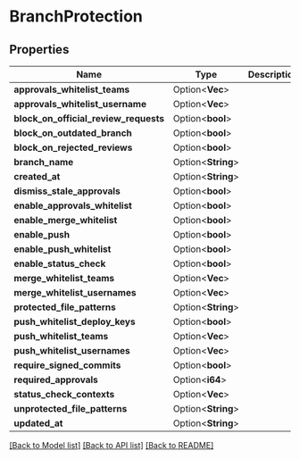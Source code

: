 # BranchProtection

## Properties

Name | Type | Description | Notes
------------ | ------------- | ------------- | -------------
**approvals_whitelist_teams** | Option<**Vec<String>**> |  | [optional]
**approvals_whitelist_username** | Option<**Vec<String>**> |  | [optional]
**block_on_official_review_requests** | Option<**bool**> |  | [optional]
**block_on_outdated_branch** | Option<**bool**> |  | [optional]
**block_on_rejected_reviews** | Option<**bool**> |  | [optional]
**branch_name** | Option<**String**> |  | [optional]
**created_at** | Option<**String**> |  | [optional]
**dismiss_stale_approvals** | Option<**bool**> |  | [optional]
**enable_approvals_whitelist** | Option<**bool**> |  | [optional]
**enable_merge_whitelist** | Option<**bool**> |  | [optional]
**enable_push** | Option<**bool**> |  | [optional]
**enable_push_whitelist** | Option<**bool**> |  | [optional]
**enable_status_check** | Option<**bool**> |  | [optional]
**merge_whitelist_teams** | Option<**Vec<String>**> |  | [optional]
**merge_whitelist_usernames** | Option<**Vec<String>**> |  | [optional]
**protected_file_patterns** | Option<**String**> |  | [optional]
**push_whitelist_deploy_keys** | Option<**bool**> |  | [optional]
**push_whitelist_teams** | Option<**Vec<String>**> |  | [optional]
**push_whitelist_usernames** | Option<**Vec<String>**> |  | [optional]
**require_signed_commits** | Option<**bool**> |  | [optional]
**required_approvals** | Option<**i64**> |  | [optional]
**status_check_contexts** | Option<**Vec<String>**> |  | [optional]
**unprotected_file_patterns** | Option<**String**> |  | [optional]
**updated_at** | Option<**String**> |  | [optional]

[[Back to Model list]](../README.md#documentation-for-models) [[Back to API list]](../README.md#documentation-for-api-endpoints) [[Back to README]](../README.md)


